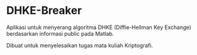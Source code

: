 # DHKE-Breaker

Aplikasi untuk menyerang algoritma DHKE (Diffie-Hellman Key Exchange) berdasarkan informasi public pada Matlab. 

Dibuat untuk menyelesaikan tugas mata kuliah Kriptografi.
